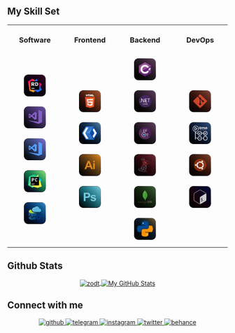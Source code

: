 <h2>My Skill Set</h2>
<table>
    <tr>
        <td>
            <h3 align="center">Software</h3>
        </td>
        <td>
            <h3 align="center">Frontend</h3>
        </td>
        <td>
            <h3 align="center">Backend</h3>
        </td>
        <td>
            <h3 align="center">DevOps</h3>
        </td>
    </tr>
    <tr>
        <td width="25%">
            <div align="center">
                <img style="margin: 10px;height: 50px;" src="./Assets/SoftwareIcons/IDE/JetbrainsRider.svg" alt="Jetbrains Rider"/>
                <img style="margin: 10px;height: 50px;" src="./Assets/SoftwareIcons/IDE/VisualStudio.svg" alt="Visual Studio"/>
                <img style="margin: 10px;height: 50px;" src="./Assets/SoftwareIcons/IDE/VisualStudioCode.svg" alt="Visual Studio Code"/>
                <img style="margin: 10px;height: 50px;" src="./Assets/SoftwareIcons/IDE/JetbrainsPyCharm.svg" alt="Jetbrains PyCharm"/>
                <img style="margin: 10px;height: 50px;" src="./Assets/SoftwareIcons/IDE/AzureDataStudio.svg" alt="Azure Data Studio"/>
            </div>
        </td>
        <td width="25%">
            <div align="center">
                <img style="margin: 10px;height: 50px;" src="./Assets/Frontend/HTML5.svg" alt="HTML5" />  
                <img style="margin: 10px;height: 50px;" src="./Assets/Frontend/XAML.svg" alt="XAML" />  
                <img style="margin: 10px;height: 50px;" src="./Assets/SoftwareIcons/Art/AdobeIllustrator.svg" alt="Adobe Illustrator"/>
                <img style="margin: 10px;height: 50px;" src="./Assets/SoftwareIcons/Art/AdobePhotoshop.svg" alt="Adobe Photoshop"/> 
            </div>
        </td>
        <td width="25%">
            <div align="center">
                <img style="margin: 10px;height: 50px;" src="./Assets/ProgrammingLanguages/CSharp.svg" alt="C#"/> 
                <img style="margin: 10px;height: 50px;" src="./Assets/Backend/DotNETCore.svg" alt=".Net Core" />  
                <img style="margin: 10px;height: 50px;" src="./Assets/Backend/EntityFrameworkCore.svg" alt="EntityFrameworkCore" />  
                <img style="margin: 10px;height: 50px;" src="./Assets/Databases/MSSQL.svg" alt="Microsoft SQL Server"/>
                <img style="margin: 10px;height: 50px;" src="./Assets/Databases/MongoDb.svg" alt="MongoDb"/> 
                <img style="margin: 10px;height: 50px;" src="./Assets/ProgrammingLanguages/Python.svg" alt="Python"/>
            </div>
        </td>
        <td width="25%">
            <div align="center">
                <img style="margin: 10px;height: 50px;" src="./Assets/DevOps/Git.svg" alt="Git" />  
                <img style="margin: 10px;height: 50px;" src="./Assets/DevOps/GitHubActions.svg" alt="GitHub Actions" />  
                <img style="margin: 10px;height: 50px;" src="./Assets/DevOps/Ubuntu.svg" alt="Ubuntu" />  
                <img style="margin: 10px;height: 50px;" src="./Assets/DevOps/Bash.svg" alt="Bash" />  
            </div>
        </td>
    </tr>
</table>  
<h2>Github Stats</h2>
<div align="center">
    <a href="https://github.com/zodt">
      <img align="center" src="https://github-readme-stats.vercel.app/api/top-langs/?username=zodt&hide=html,css&title_color=ffffff&text_color=c9cacc&icon_color=4AB197&bg_color=1A2B34"  alt="zodt"/>
    </a>
    <a href="https://github.com/zodt">
      <img align="center" src="https://github-readme-stats.vercel.app/api?username=zodt&show_icons=true&line_height=20&count_private=true&title_color=ffffff&text_color=c9cacc&icon_color=4AB097&bg_color=1A2B34&include_all_commits=true&show_icons=true&show_owner=true" 
alt="My GitHub Stats" />
    </a>
</div>  
<h2>Connect with me</h2>
<div align="center">
    <a href="https://github.com/zodt" target="_blank">
        <img src=https://img.shields.io/badge/github-%2324292e.svg?&style=for-the-badge&logo=github&logoColor=white alt=github style="margin-bottom: 5px;" />
    </a>
        <a href="https://t.me/ZodtOne" target="_blank">
        <img src=https://img.shields.io/badge/Telegram-2CA5E0?style=for-the-badge&logo=telegram&logoColor=white alt=telegram style="margin-bottom: 5px;" />
    </a>
    <a href="https://instagram.com/R_3pV" target="_blank">
        <img src=https://img.shields.io/badge/instagram-%23000000.svg?&style=for-the-badge&logo=instagram&logoColor=white alt=instagram style="margin-bottom: 5px;" />
    </a>
    <a href="https://twitter.com/R_3pV" target="_blank">
        <img src=https://img.shields.io/badge/twitter-%2300acee.svg?&style=for-the-badge&logo=twitter&logoColor=white alt=twitter style="margin-bottom: 5px;" />
    </a>
    <a href="https://www.behance.net/vorontsovr026d" target="_blank">
        <img src=https://img.shields.io/badge/behance-%23191919.svg?&style=for-the-badge&logo=behance&logoColor=white alt=behance style="margin-bottom: 5px;" />
    </a>
</div>

